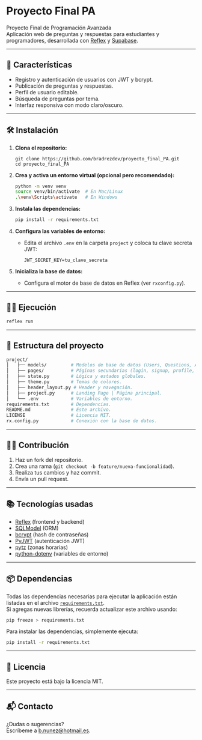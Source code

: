 # Proyecto Final PA

Proyecto Final de Programación Avanzada  
Aplicación web de preguntas y respuestas para estudiantes y programadores, desarrollada con [Reflex](https://reflex.dev/) y [Supabase](https://supabase.com).

---

## 🚀 Características

- Registro y autenticación de usuarios con JWT y bcrypt.
- Publicación de preguntas y respuestas.
- Perfil de usuario editable.
- Búsqueda de preguntas por tema.
- Interfaz responsiva con modo claro/oscuro.

---

## 🛠️ Instalación

1. **Clona el repositorio:**
   ```
   git clone https://github.com/bradrezdev/proyecto_final_PA.git
   cd proyecto_final_PA
   ```

2. **Crea y activa un entorno virtual (opcional pero recomendado):**
   ```bash
   python -m venv venv
   source venv/bin/activate  # En Mac/Linux
   .\venv\Scripts\activate   # En Windows
   ```

3. **Instala las dependencias:**
   ```bash
   pip install -r requirements.txt
   ```

4. **Configura las variables de entorno:**
   - Edita el archivo `.env` en la carpeta `project` y coloca tu clave secreta JWT:
     ```
     JWT_SECRET_KEY=tu_clave_secreta
     ```

5. **Inicializa la base de datos:**
   - Configura el motor de base de datos en Reflex (ver `rxconfig.py`).

---

## 🏃‍♂️ Ejecución

```bash
reflex run
```

---

## 📁 Estructura del proyecto

```bash
project/
│   ├── models/         # Modelos de base de datos (Users, Questions, Answers).
│   ├── pages/          # Páginas secundarias (login, signup, profile, question, new_question).
│   ├── state.py        # Lógica y estados globales.
│   ├── theme.py        # Temas de colores.
│   ├── header_layout.py # Header y navegación.
│   ├── project.py      # Landing Page | Página principal.
│   └── .env            # Variables de entorno.
requirements.txt        # Dependencias.
README.md               # Este archivo.
LICENSE                 # Licencia MIT.
rx.config.py            # Conexión con la base de datos.
```

---

## 🧑‍💻 Contribución

1. Haz un fork del repositorio.
2. Crea una rama (`git checkout -b feature/nueva-funcionalidad`).
3. Realiza tus cambios y haz commit.
4. Envía un pull request.

---

## 📚 Tecnologías usadas

- [Reflex](https://reflex.dev/) (frontend y backend)
- [SQLModel](https://sqlmodel.tiangolo.com/) (ORM)
- [bcrypt](https://pypi.org/project/bcrypt/) (hash de contraseñas)
- [PyJWT](https://pyjwt.readthedocs.io/) (autenticación JWT)
- [pytz](https://pypi.org/project/pytz/) (zonas horarias)
- [python-dotenv](https://pypi.org/project/python-dotenv/) (variables de entorno)

---

## 📦 Dependencias

Todas las dependencias necesarias para ejecutar la aplicación están listadas en el archivo [`requirements.txt`](requirements.txt).  
Si agregas nuevas librerías, recuerda actualizar este archivo usando:

```bash
pip freeze > requirements.txt
```

Para instalar las dependencias, simplemente ejecuta:

```bash
pip install -r requirements.txt
```

---

## 📝 Licencia

Este proyecto está bajo la licencia MIT.

---

## 📬 Contacto

¿Dudas o sugerencias?  
Escríbeme a [b.nunez@hotmail.es](mailto:b.nunez@hotmail.es).
